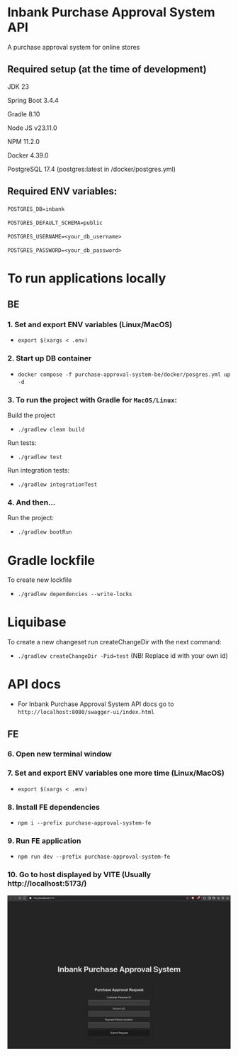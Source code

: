 # Inbank Purchase Approval System API
A purchase approval system for online stores

## Required setup (at the time of development)
JDK 23

Spring Boot 3.4.4

Gradle 8.10

Node JS v23.11.0

NPM 11.2.0

Docker 4.39.0

PostgreSQL 17.4 (postgres:latest in /docker/postgres.yml)

## Required ENV variables:

`POSTGRES_DB=inbank`

`POSTGRES_DEFAULT_SCHEMA=public`

`POSTGRES_USERNAME=<your_db_username>`

`POSTGRES_PASSWORD=<your_db_password>`

# To run applications locally

## BE

### 1. Set and export ENV variables (Linux/MacOS)
* `export $(xargs < .env)`

### 2. Start up DB container
* `docker compose -f purchase-approval-system-be/docker/posgres.yml up -d`

### 3. To run the project with Gradle for `MacOS/Linux`:
Build the project
* `./gradlew clean build` 

Run tests:
* `./gradlew test`

Run integration tests:
* `./gradlew integrationTest`

### 4. And then...
Run the project:
* `./gradlew bootRun`

# Gradle lockfile
To create new lockfile
* `./gradlew dependencies --write-locks`

# Liquibase

To create a new changeset run createChangeDir with the next command:
* `./gradlew createChangeDir -Pid=test` (NB! Replace id with your own id)

# API docs
* For Inbank Purchase Approval System API docs go to `http://localhost:8080/swagger-ui/index.html`

## FE

### 6. Open new terminal window

### 7. Set and export ENV variables one more time (Linux/MacOS)
* `export $(xargs < .env)`

### 8. Install FE dependencies
* `npm i --prefix purchase-approval-system-fe`

### 9. Run FE application
* `npm run dev --prefix purchase-approval-system-fe`

### 10. Go to host displayed by VITE (Usually http://localhost:5173/)

![pas](img/inbank-purchase-approval-system.png)
